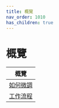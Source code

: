 ```yaml
---
title: 概覽
nav_order: 1010
has_children: true
---
```



# 概覽

| 概覽 |
| --- |
| [如何微調](https://samwhelp.github.io/note-about-linuxmint-mate/read/guide/customize.html) |
| [工作流程](https://samwhelp.github.io/note-about-linuxmint-mate/read/guide/workflow.html) |
